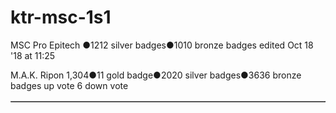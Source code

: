 # ktr-msc-1s1
MSC Pro Epitech
●1212 silver badges●1010 bronze badges edited
Oct 18 '18 at 11:25

M.A.K. Ripon
1,304●11 gold badge●2020 silver badges●3636 bronze badges
up vote
6
down vote
<html>
    <head>
        <meta http-equiv="Content-Type" content="text/html; charset=ISO-8859-1">
        <title>Insert title here</title>
    </head>
    <body>
        <table id="myTable" cellpadding="2" cellspacing="2" border="1" onclick="tester()"></table>
        <script>
            var student;
            for (var j = 0; j < 10; j++) {
                student = {
                    name: "Name" + j,
                    rank: "Rank" + j,
                    stuclass: "Class" + j,
                };
                var table = document.getElementById("myTable");
                var row = table.insertRow(j);
                var cell1 = row.insertCell(0);
                var cell2 = row.insertCell(1);
                var cell3 = row.insertCell(2);

                cell1.innerHTML = student.name,
                cell2.innerHTML = student.rank,
                cell3.innerHTML = student.stuclass;
            }
        </script>
    </body>
</html>
